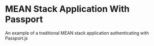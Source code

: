 # MEAN Stack Application With Passport
An example of a traditional MEAN stack application authenticating with Passport.js
